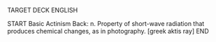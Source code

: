 TARGET DECK
ENGLISH

START
Basic
Actinism
Back: n. Property of short-wave radiation that produces chemical changes, as in photography. [greek aktis ray]
END
